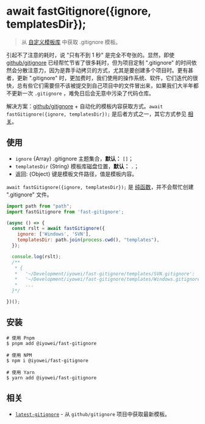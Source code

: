 <!-- 链接 -->
[纯函数]: https://zh.wikipedia.org/wiki/%E7%BA%AF%E5%87%BD%E6%95%B0
[github/gitignore]: https://github.com/github/gitignore
[latest-gitignore]: https://github.com/iyowei/latest-gitignore

# await fastGitignore({ignore, templatesDir});

> 从 [自定义模板库][github/gitignore] 中获取 .gitignore 模板。

引起不了注意的耗时，说 "只有不到 1 秒" 是完全不夸张的。显然，即使 [github/gitignore][github/gitignore] 已经帮忙节省了很多耗时，但为项目定制 ".gitignore" 的时间依然会分散注意力，因为是靠手动拷贝的方式，尤其是要创建多个项目时。更有甚者，更新 ".gitignore" 时，更加费时，我们使用的操作系统、软件，它们迭代的很快，总有些它们需要但不该被提交到自己项目中的文件冒出来，如果我们大半年都不更新一次 `.gitignore` ，难免日后会无意中污染了代码仓库。

解决方案：[github/gitignore][github/gitignore] + 自动化的模板内容获取方式。`await fastGitignore({ignore, templatesDir});` 是后者方式之一，其它方式参见 [相关](#相关)。

## 使用

- `ignore` {Array} .gitignore 主题集合，**默认：** `[]`；
- `templatesDir` {String} 模板库磁盘位置，**默认：** `.`；
- 返回: {Object} 键是模板文件路径，值是模板内容。

`await fastGitignore({ignore, templatesDir});` 是 [纯函数][纯函数]，并不会帮忙创建 ".gitignore" 文件。

```javascript
import path from "path";
import fastGitignore from 'fast-gitignore';

(async () => {
  const rslt = await fastGitignore({
    ignore: ['Windows', 'SVN'],
    templatesDir: path.join(process.cwd(), "templates"),
  });

  console.log(rslt);
  /**
   * {
   *   '~/Development/iyowei/fast-gitignore/templates/SVN.gitignore': '.svn/\n'
   *   '~/Development/iyowei/fast-gitignore/templates/Windows.gitignore': '# Windows thumbnail cache files\n' + 'Thumbs.db\n' + 'Thumbs.db:encryptable\n' + 'ehthumbs.db\n' + 'ehthumbs_vista.db\n' + '\n' + '# Dump file\n' + '*.stackdump\n' + '\n' + '# Folder config file\n' + '[Dd]esktop.ini\n' + '\n' + '# Recycle Bin used on file shares\n' + '$RECYCLE.BIN \n' + '\n' + '# Windows Installer files\n' + '*.cab\n' + '*.msi\n' + '*.msix\n' + '*.msm\n' + '*.msp\n' + '\n' + '# Windows shortcuts\n' + '*.lnk\n',
   *   ...
  }*/

})();
```

## 安装

```shell
# 使用 Pnpm
$ pnpm add @iyowei/fast-gitignore

# 使用 NPM
$ npm i @iyowei/fast-gitignore

# 使用 Yarn
$ yarn add @iyowei/fast-gitignore
```

## 相关
- [`latest-gitignore`][latest-gitignore] - 从 `github/gitignore` 项目中获取最新模板。
